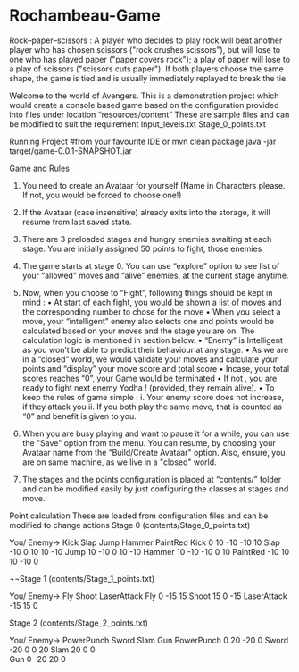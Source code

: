 # Rochambeau-Game
Rock–paper–scissors : A player who decides to play rock will beat another player who has chosen scissors ("rock crushes scissors"), but will lose to one who has played paper ("paper covers rock"); a play of paper will lose to a play of scissors ("scissors cuts paper"). If both players choose the same shape, the game is tied and is usually immediately replayed to break the tie.

Welcome to the world of Avengers.
This is a demonstration project which would create a console based game based on the configuration provided into files under location “resources/content”
These are sample files and can be modified to suit the requirement
Input_levels.txt
Stage_0_points.txt

Running Project
#from your favourite IDE or
mvn clean package
java -jar target/game-0.0.1-SNAPSHOT.jar


Game and Rules
1.	You need to create an Avataar for yourself 
(Name in Characters please. If not, you would be forced to choose one!) 
2.	If the Avataar (case insensitive) already exits into the storage, it will resume from last saved state.
3.	There are 3 preloaded stages and hungry enemies awaiting at each stage. You are initially assigned 50 points to fight, those enemies
4.	The game starts at stage 0. You can use “explore” option to see list of your “allowed” moves and “alive” enemies, at the current stage anytime.
5.	Now, when you choose to “Fight”, following things should be kept in mind :
•	At start of each fight, you would be shown a list of moves and the corresponding number to chose for the move
•	When you select a move, your “intelligent” enemy also selects one and points would be calculated based on your moves and the stage you are on. The calculation logic is mentioned in section below.
•	“Enemy” is Intelligent as you won’t be able to predict their behaviour at any stage.
•	As we are in a “closed” world, we would validate your moves and calculate your points and “display” your move score and total score
•	Incase, your total scores reaches “0”,  your Game would be terminated
•	If not , you are ready to fight next enemy Yodha ! (provided, they remain alive).
•	To keep the rules of game simple :
i.	Your enemy score does not increase, if they attack you
ii.	If you both play the same move, that is counted as “0” and benefit is given to you.

6.	When you are busy playing and want to pause it for a while, you can use the "Save" option from the menu.  You can resume, by choosing your Avataar name from the “Build/Create Avataar" option. Also, ensure, you are on same machine, as we live in a "closed" world. 

7.	The stages and the points configuration is placed at “contents/” folder and can be modified easily by just configuring the classes at stages and move.

Point calculation
These are loaded from configuration files and can be modified to change actions
Stage 0 (contents/Stage_0_points.txt)

You/ Enemy->	Kick	Slap	Jump	Hammer	PaintRed
Kick	0	10	-10	-10	10
Slap	-10	0	10	10	-10
Jump	10	-10	0	10	-10
Hammer	10	-10	-10	0	10
PaintRed	-10	10	10	-10	0

¬¬Stage 1 (contents/Stage_1_points.txt)

You/ Enemy->	Fly	Shoot	LaserAttack
Fly	0	-15	15
Shoot	15	0	-15
LaserAttack	-15	15	0

Stage 2 (contents/Stage_2_points.txt)

You/ Enemy->	PowerPunch	Sword	Slam	Gun
PowerPunch	0	20	-20	0
Sword	-20	0	0	20
Slam	20	0	0	
Gun	0	-20	20	0

